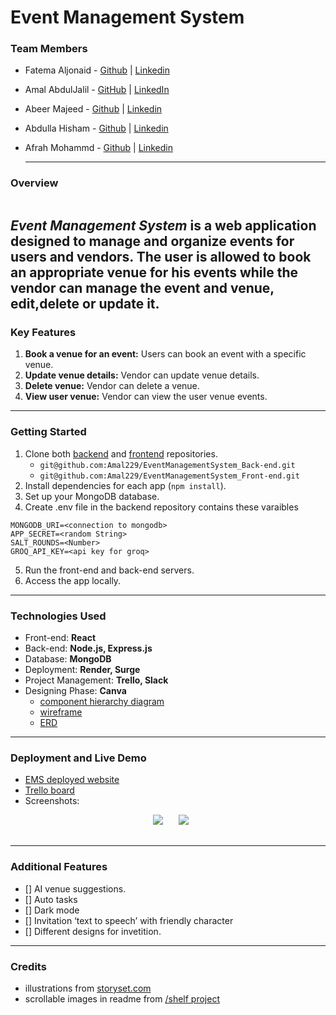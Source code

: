 # Event Management System

### Team Members

- Fatema Aljonaid - [Github](https://github.com/Fatema-J) | [Linkedin](https://www.linkedin.com/in/fatema-aljonaid/)
- Amal AbdulJalil - [GitHub](https://github.com/Amal229) | [LinkedIn](https://www.linkedin.com/in/amalabduljalil/)
- Abeer Majeed    - [Github](https://github.com/AbeerMajeed) | [Linkedin](https://www.linkedin.com/in/abeerhhasan)
- Abdulla Hisham  - [Github](Https://github.com/chupa1997) | [Linkedin](https://www.linkedin.com/in/aboodisa)
- Afrah Mohammd   - [Github](https://github.com/Afrah-9903) | [Linkedin](https://www.linkedin.com/in/afrah-mohd)

  ---

### Overview

![]()

**_Event Management System_** is a web application designed to manage and organize events for users and vendors. The user is allowed to book an appropriate venue for his events while the vendor can manage the event and venue, edit,delete or update it. 
---

### Key Features

1. **Book a venue for an event:** Users can book an event with a specific venue.
2. **Update venue details:** Vendor can update venue details.
3. **Delete venue:** Vendor can delete a venue.
4. **View user venue:** Vendor can view the user venue events.

---

### Getting Started

1. Clone both [backend](https://github.com/Amal229/EventManagementSystem_Back-end.git) and [frontend](https://github.com/Amal229/EventManagementSystem_Front-end.git) repositories.
   - `git@github.com:Amal229/EventManagementSystem_Back-end.git`
   - `git@github.com:Amal229/EventManagementSystem_Front-end.git`
2. Install dependencies for each app (`npm install`).
3. Set up your MongoDB database.
4. Create .env file in the backend repository contains these varaibles

```
MONGODB_URI=<connection to mongodb>
APP_SECRET=<random String>
SALT_ROUNDS=<Number>
GROQ_API_KEY=<api key for groq>
```

5. Run the front-end and back-end servers.
6. Access the app locally.

---
### Technologies Used

- Front-end: **React**
- Back-end: **Node.js, Express.js**
- Database: **MongoDB**
- Deployment: **Render, Surge**
- Project Management: **Trello, Slack**
- Designing Phase: **Canva**
  - [component hierarchy diagram](https://trello.com/1/cards/66856759a71e10e566588620/attachments/6685676266d67bf6346cafee/download/Screenshot_2024-07-03_at_5.59.25_PM.png)
  - [wireframe](https://www.canva.com/design/DAGJ4jqxPO8/ztXD6WS_Zn6BTq2LUCTorw/edit?utm_content=DA[…]m_campaign=designshare&utm_medium=link2&utm_source=sharebutton)
  - [ERD](https://trello.com/1/cards/6685499be12d6b80cf036d87/attachments/66854ac58e33538ea85a7c6c/download/Screenshot_2024-07-03_at_3.57.14_PM.png)

---
### Deployment and Live Demo

- [EMS deployed website]()
- [Trello board](https://trello.com/invite/b/xms18rJ1/ATTIaf4adfde3d1660f0b34f53d848fe30bfCBD50F73/project-4)
- Screenshots:

<div align="center">
  <pre>
    <img src="./images/1.png" />&nbsp;&nbsp;&nbsp;<img src="./images/6.png" />&nbsp;&nbsp;&nbsp;
  </pre>
</div>

---
### Additional Features
- [] AI venue suggestions.
- [] Auto tasks
- [] Dark mode
- [] Invitation ‘text to speech’ with friendly character
- [] Different designs for invetition.


---

### Credits

- illustrations from [storyset.com](storyset.com)
- scrollable images in readme from [/shelf project](https://github.com/NobodysLackey/shelf/blob/main/README.md)

